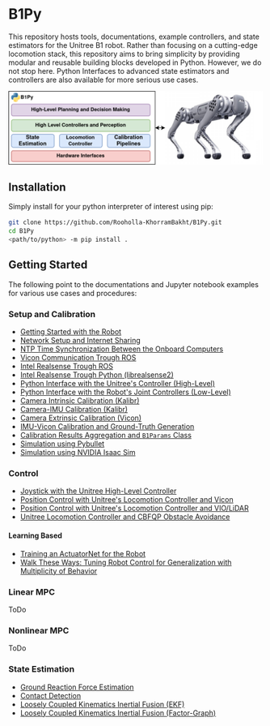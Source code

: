 # B1Py
This repository hosts tools, documentations, example controllers, and state estimators for the Unitree B1 robot. Rather than focusing on a cutting-edge locomotion stack, this repository aims to bring simplicity by providing modular and reusable building blocks developed in Python. However, we do not stop here. Python Interfaces to advanced state estimators and controllers are also available for more serious use cases. 

![](docs/images/open_figure.png)

<!-- The communication to the robot is made possible through the 'unitree_legged_sdk' and is carried out over the UDP link to the robot's onboard computer. High-level interface commands B1's onboard locomotion controller (running on the onboard intel computer with IP: `192.168.123.220`) and the low-level interface directly communicates with the onboard data acquisition micro controller (with IP: `192.168.123.110`). -->

## Installation
Simply install for your python interpreter of interest using pip:

```bash
git clone https://github.com/Rooholla-KhorramBakht/B1Py.git 
cd B1Py
<path/to/python> -m pip install .
```

## Getting Started
The following point to the documentations and Jupyter notebook examples for various use cases and procedures:
### Setup and Calibration
- [Getting Started with the Robot]()
- [Network Setup and Internet Sharing]()
- [NTP Time Synchronization Between the Onboard Computers]()
- [Vicon Communication Trough ROS](notebooks/vicon_through_ros.ipynb)
- [Intel Realsense Trough ROS]()
- [Intel Realsense Trough Python (librealsense2)]()
- [Python Interface with the Unitree's Controller (High-Level)](notebooks/unitree_locomotion_controller_interface.ipynb)
- [Python Interface with the Robot's Joint Controllers (Low-Level)]()
- [Camera Intrinsic Calibration (Kalibr)]()
- [Camera-IMU Calibration (Kalibr)]()
- [Camera Extrinsic Calibration (Vicon)]()
- [IMU-Vicon Calibration and Ground-Truth Generation]()
- [Calibration Results Aggregation and `B1Params` Class]()
- [Simulation using Pybullet]()
- [Simulation using NVIDIA Isaac Sim]()

### Control
- [Joystick with the Unitree High-Level Controller](notebooks/unitree_highlevel_joystick_control.ipynb)
- [Position Control with Unitree's Locomotion Controller and Vicon](notebooks/unitree_highlevel_position_control_vicon.ipynb)
- [Position Control with Unitree's Locomotion Controller and VIO/LiDAR]()
- [Unitree Locomotion Controller and CBFQP Obstacle Avoidance]()

#### Learning Based
- [Training an ActuatorNet for the Robot]()
- [Walk These Ways: Tuning Robot Control for Generalization with Multiplicity of Behavior]()
### Linear MPC
ToDo
### Nonlinear MPC
ToDo
### State Estimation
- [Ground Reaction Force Estimation]()
- [Contact Detection]()
- [Loosely Coupled Kinematics Inertial Fusion (EKF)]()
- [Loosely Coupled Kinematics Inertial Fusion (Factor-Graph)]()

